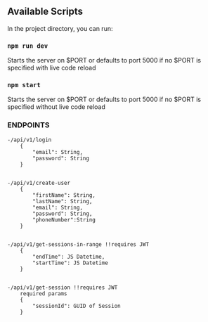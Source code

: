 ## Available Scripts

In the project directory, you can run:

### `npm run dev`

Starts the server on $PORT or defaults to port 5000 if no $PORT is specified with live code reload


### `npm start`

Starts the server on $PORT or defaults to port 5000 if no $PORT is specified without live code reload


### ENDPOINTS
    -/api/v1/login
        {
            "email": String,
            "password": String
        }


    -/api/v1/create-user
        {
	        "firstName": String,
	        "lastName": String,
            "email": String,
            "password": String,
            "phoneNumber":String
        }


    -/api/v1/get-sessions-in-range !!requires JWT
        {
	        "endTime": JS Datetime,
	        "startTime": JS Datetime
        }


    -/api/v1/get-session !!requires JWT
        required params
        {
            "sessionId": GUID of Session
        }
